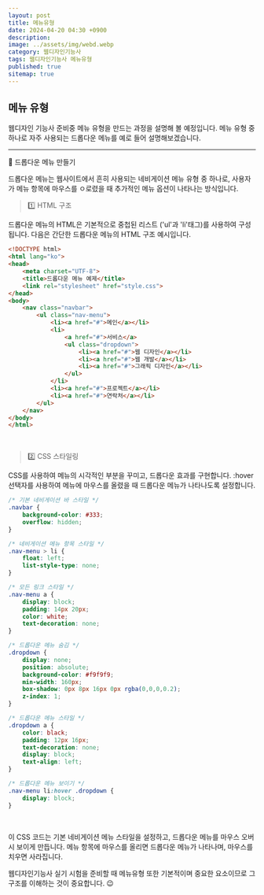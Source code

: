 ```yaml
---
layout: post
title: 메뉴유형
date: 2024-04-20 04:30 +0900
description: 
image: ../assets/img/webd.webp
category: 웹디자인기능사
tags: 웹디자인기능사 메뉴유형
published: true
sitemap: true
---
```


## 메뉴 유형

웹디자인 기능사 준비중 메뉴 유형을 만드는 과정을 설명해 볼 예정입니다.
메뉴 유형 중 하나로 자주 사용되는 드롭다운 메뉴를 예로 들어 설명해보겠습니다.

<hr />

📗 드롭다운 메뉴 만들기

드롭다운 메뉴는 웹사이트에서 흔히 사용되는 네비게이션 메뉴 유형 중 하나로, 사용자가 메뉴 항목에 마우스를 ㅇ로렸을 때 추가적인 메뉴 옵션이 나타나는 방식입니다.

> 1️⃣ HTML 구조

드롭다운 메뉴의 HTML은 기본적으로 중첩된 리스트 ('ul'과 'li'태그)를 사용하여 구성됩니다.
다음은 간단한 드롭다운 메뉴의 HTML 구조 예시입니다.

````html
<!DOCTYPE html>
<html lang="ko">
<head>
    <meta charset="UTF-8">
    <title>드롭다운 메뉴 예제</title>
    <link rel="stylesheet" href="style.css">
</head>
<body>
    <nav class="navbar">
        <ul class="nav-menu">
            <li><a href="#">메인</a></li>
            <li>
                <a href="#">서비스</a>
                <ul class="dropdown">
                    <li><a href="#">웹 디자인</a></li>
                    <li><a href="#">웹 개발</a></li>
                    <li><a href="#">그래픽 디자인</a></li>
                </ul>
            </li>
            <li><a href="#">프로젝트</a></li>
            <li><a href="#">연락처</a></li>
        </ul>
    </nav>
</body>
</html>
````
<br>

> 2️⃣ CSS 스타일링

CSS를 사용하여 메뉴의 시각적인 부분을 꾸미고, 드롭다운 효과를 구현합니다. :hover 선택자를 사용하여 메뉴에 마우스를 올렸을 때 드롭다운 메뉴가 나타나도록 설정합니다.

````css
/* 기본 네비게이션 바 스타일 */
.navbar {
    background-color: #333;
    overflow: hidden;
}

/* 네비게이션 메뉴 항목 스타일 */
.nav-menu > li {
    float: left;
    list-style-type: none;
}

/* 모든 링크 스타일 */
.nav-menu a {
    display: block;
    padding: 14px 20px;
    color: white;
    text-decoration: none;
}

/* 드롭다운 메뉴 숨김 */
.dropdown {
    display: none;
    position: absolute;
    background-color: #f9f9f9;
    min-width: 160px;
    box-shadow: 0px 8px 16px 0px rgba(0,0,0,0.2);
    z-index: 1;
}

/* 드롭다운 메뉴 스타일 */
.dropdown a {
    color: black;
    padding: 12px 16px;
    text-decoration: none;
    display: block;
    text-align: left;
}

/* 드롭다운 메뉴 보이기 */
.nav-menu li:hover .dropdown {
    display: block;
}

````

<br>

이 CSS 코드는 기본 네비게이션 메뉴 스타일을 설정하고, 드롭다운 메뉴를 마우스 오버 시 보이게 만듭니다. 메뉴 항목에 마우스를 올리면 드롭다운 메뉴가 나타나며, 마우스를 치우면 사라집니다.

웹디자인기능사 실기 시험을 준비할 때 메뉴유형 또한 기본적이며 중요한 요소이므로 그 구조를 이해하는 것이 중요합니다. 😉


